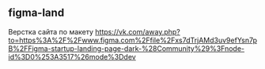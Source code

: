 ## figma-land

Верстка сайта по макету https://vk.com/away.php?to=https%3A%2F%2Fwww.figma.com%2Ffile%2Fxs7dTrjAMd3uv9efYsn7pB%2FFigma-startup-landing-page-dark-%28Community%29%3Fnode-id%3D0%253A3517%26mode%3Ddev
